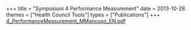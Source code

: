 +++
title = "Symposium 4 Performance Measurement"
date = 2013-10-28
themes = ["Health Council Tools"]
types = ["Publications"]
+++
[4\_PerformanceMeasurement\_MMancuso\_EN.pdf](/files/4_PerformanceMeasurement_MMancuso_EN.pdf)
